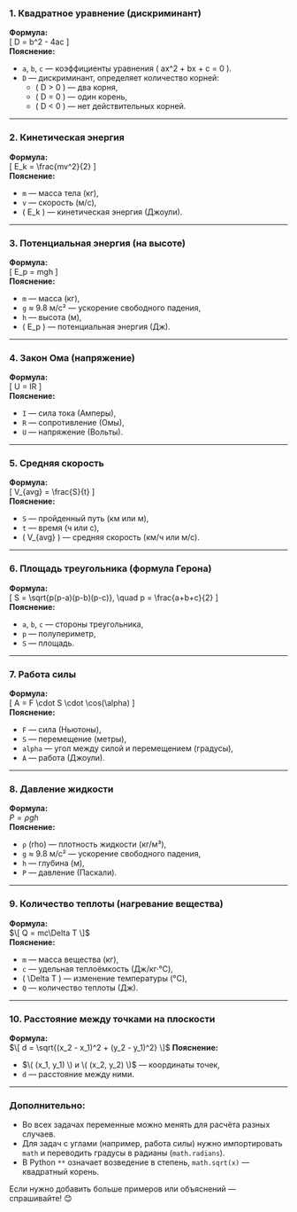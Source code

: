 ### **1. Квадратное уравнение (дискриминант)**  
**Формула:**  
\[ D = b^2 - 4ac \]  
**Пояснение:**  
- `a`, `b`, `c` — коэффициенты уравнения \( ax^2 + bx + c = 0 \).  
- `D` — дискриминант, определяет количество корней:  
  - \( D > 0 \) — два корня,  
  - \( D = 0 \) — один корень,  
  - \( D < 0 \) — нет действительных корней.  

---

### **2. Кинетическая энергия**  
**Формула:**  
\[ E_k = \frac{mv^2}{2} \]  
**Пояснение:**  
- `m` — масса тела (кг),  
- `v` — скорость (м/с),  
- \( E_k \) — кинетическая энергия (Джоули).  

---

### **3. Потенциальная энергия (на высоте)**  
**Формула:**  
\[ E_p = mgh \]  
**Пояснение:**  
- `m` — масса (кг),  
- `g` ≈ 9.8 м/с² — ускорение свободного падения,  
- `h` — высота (м),  
- \( E_p \) — потенциальная энергия (Дж).  

---

### **4. Закон Ома (напряжение)**  
**Формула:**  
\[ U = IR \]  
**Пояснение:**  
- `I` — сила тока (Амперы),  
- `R` — сопротивление (Омы),  
- `U` — напряжение (Вольты).  

---

### **5. Средняя скорость**  
**Формула:**  
\[ V_{avg} = \frac{S}{t} \]  
**Пояснение:**  
- `S` — пройденный путь (км или м),  
- `t` — время (ч или с),  
- \( V_{avg} \) — средняя скорость (км/ч или м/с).  

---

### **6. Площадь треугольника (формула Герона)**  
**Формула:**  
\[ S = \sqrt{p(p-a)(p-b)(p-c)}, \quad p = \frac{a+b+c}{2} \]  
**Пояснение:**  
- `a`, `b`, `c` — стороны треугольника,  
- `p` — полупериметр,  
- `S` — площадь.  

---

### **7. Работа силы**  
**Формула:**  
\[ A = F \cdot S \cdot \cos(\alpha) \]  
**Пояснение:**  
- `F` — сила (Ньютоны),  
- `S` — перемещение (метры),  
- `alpha` — угол между силой и перемещением (градусы),  
- `A` — работа (Джоули).  

---

### **8. Давление жидкости**  
**Формула:**  
$P = \rho gh$  
**Пояснение:**  
- `ρ` (rho) — плотность жидкости (кг/м³),  
- `g` ≈ 9.8 м/с² — ускорение свободного падения,  
- `h` — глубина (м),  
- `P` — давление (Паскали).  

---

### **9. Количество теплоты (нагревание вещества)**  
**Формула:**  
$\[ Q = mc\Delta T \]$  
**Пояснение:**  
- `m` — масса вещества (кг),  
- `c` — удельная теплоёмкость (Дж/кг·°C),  
- \( \Delta T \) — изменение температуры (°C),  
- `Q` — количество теплоты (Дж).  

---

### **10. Расстояние между точками на плоскости**  
**Формула:**  
$\[ d = \sqrt{(x_2 - x_1)^2 + (y_2 - y_1)^2} \]$ 
**Пояснение:**  
- $\( (x_1, y_1) \) и \( (x_2, y_2) \)$ — координаты точек,  
- `d` — расстояние между ними.  

---

### **Дополнительно:**  
- Во всех задачах переменные можно менять для расчёта разных случаев.  
- Для задач с углами (например, работа силы) нужно импортировать `math` и переводить градусы в радианы (`math.radians`).  
- В Python `**` означает возведение в степень, `math.sqrt(x)` — квадратный корень.  

Если нужно добавить больше примеров или объяснений — спрашивайте! 😊